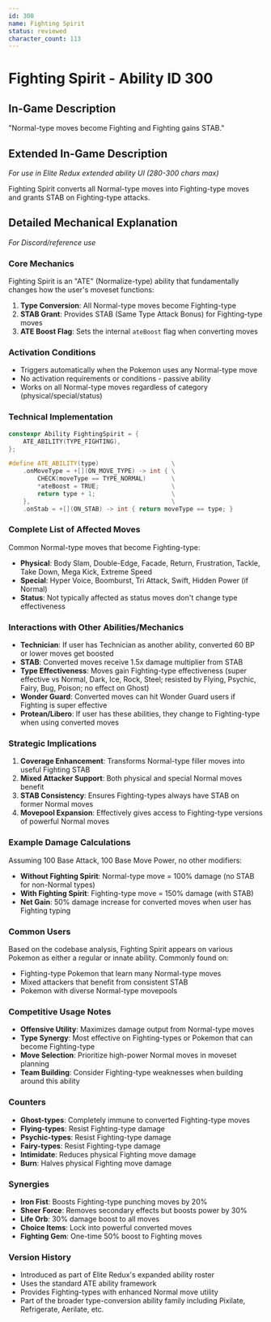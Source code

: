 ```yaml
---
id: 300
name: Fighting Spirit
status: reviewed
character_count: 113
---
```


# Fighting Spirit - Ability ID 300

## In-Game Description
"Normal-type moves become Fighting and Fighting gains STAB."

## Extended In-Game Description
*For use in Elite Redux extended ability UI (280-300 chars max)*

Fighting Spirit converts all Normal-type moves into Fighting-type moves and grants STAB on Fighting-type attacks.

## Detailed Mechanical Explanation
*For Discord/reference use*

### Core Mechanics
Fighting Spirit is an "ATE" (Normalize-type) ability that fundamentally changes how the user's moveset functions:

1. **Type Conversion**: All Normal-type moves become Fighting-type
2. **STAB Grant**: Provides STAB (Same Type Attack Bonus) for Fighting-type moves
3. **ATE Boost Flag**: Sets the internal `ateBoost` flag when converting moves

### Activation Conditions
- Triggers automatically when the Pokemon uses any Normal-type move
- No activation requirements or conditions - passive ability
- Works on all Normal-type moves regardless of category (physical/special/status)

### Technical Implementation
```cpp
constexpr Ability FightingSpirit = {
    ATE_ABILITY(TYPE_FIGHTING),
};

#define ATE_ABILITY(type)                    \
    .onMoveType = +[](ON_MOVE_TYPE) -> int { \
        CHECK(moveType == TYPE_NORMAL)       \
        *ateBoost = TRUE;                    \
        return type + 1;                     \
    },                                       \
    .onStab = +[](ON_STAB) -> int { return moveType == type; }
```

### Complete List of Affected Moves
Common Normal-type moves that become Fighting-type:
- **Physical**: Body Slam, Double-Edge, Facade, Return, Frustration, Tackle, Take Down, Mega Kick, Extreme Speed
- **Special**: Hyper Voice, Boomburst, Tri Attack, Swift, Hidden Power (if Normal)
- **Status**: Not typically affected as status moves don't change type effectiveness

### Interactions with Other Abilities/Mechanics
- **Technician**: If user has Technician as another ability, converted 60 BP or lower moves get boosted
- **STAB**: Converted moves receive 1.5x damage multiplier from STAB
- **Type Effectiveness**: Moves gain Fighting-type effectiveness (super effective vs Normal, Dark, Ice, Rock, Steel; resisted by Flying, Psychic, Fairy, Bug, Poison; no effect on Ghost)
- **Wonder Guard**: Converted moves can hit Wonder Guard users if Fighting is super effective
- **Protean/Libero**: If user has these abilities, they change to Fighting-type when using converted moves

### Strategic Implications
1. **Coverage Enhancement**: Transforms Normal-type filler moves into useful Fighting STAB
2. **Mixed Attacker Support**: Both physical and special Normal moves benefit
3. **STAB Consistency**: Ensures Fighting-types always have STAB on former Normal moves
4. **Movepool Expansion**: Effectively gives access to Fighting-type versions of powerful Normal moves

### Example Damage Calculations
Assuming 100 Base Attack, 100 Base Move Power, no other modifiers:
- **Without Fighting Spirit**: Normal-type move = 100% damage (no STAB for non-Normal types)  
- **With Fighting Spirit**: Fighting-type move = 150% damage (with STAB)
- **Net Gain**: 50% damage increase for converted moves when user has Fighting typing

### Common Users
Based on the codebase analysis, Fighting Spirit appears on various Pokemon as either a regular or innate ability. Commonly found on:
- Fighting-type Pokemon that learn many Normal-type moves
- Mixed attackers that benefit from consistent STAB
- Pokemon with diverse Normal-type movepools

### Competitive Usage Notes
- **Offensive Utility**: Maximizes damage output from Normal-type moves
- **Type Synergy**: Most effective on Fighting-types or Pokemon that can become Fighting-type
- **Move Selection**: Prioritize high-power Normal moves in moveset planning
- **Team Building**: Consider Fighting-type weaknesses when building around this ability

### Counters
- **Ghost-types**: Completely immune to converted Fighting-type moves
- **Flying-types**: Resist Fighting-type damage
- **Psychic-types**: Resist Fighting-type damage  
- **Fairy-types**: Resist Fighting-type damage
- **Intimidate**: Reduces physical Fighting move damage
- **Burn**: Halves physical Fighting move damage

### Synergies
- **Iron Fist**: Boosts Fighting-type punching moves by 20%
- **Sheer Force**: Removes secondary effects but boosts power by 30%
- **Life Orb**: 30% damage boost to all moves
- **Choice Items**: Lock into powerful converted moves
- **Fighting Gem**: One-time 50% boost to Fighting moves

### Version History
- Introduced as part of Elite Redux's expanded ability roster
- Uses the standard ATE ability framework
- Provides Fighting-types with enhanced Normal move utility
- Part of the broader type-conversion ability family including Pixilate, Refrigerate, Aerilate, etc.